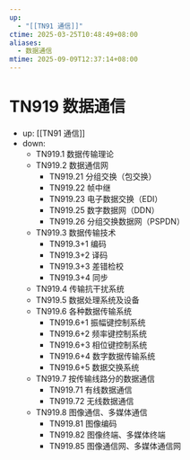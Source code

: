 ```yaml
---
up:
  - "[[TN91 通信]]"
ctime: 2025-03-25T10:48:49+08:00
aliases:
  - 数据通信
mtime: 2025-09-09T12:37:14+08:00
---
```


# TN919 数据通信

- up: [[TN91 通信]]
- down:	
	- TN919.1 数据传输理论
	- TN919.2 数据通信网
		- TN919.21 分组交换（包交换）
		- TN919.22 帧中继
		- TN919.23 电子数据交换（EDI）
		- TN919.25 数字数据网（DDN）
		- TN919.26 分组交换数据网（PSPDN）
	- TN919.3 数据传输技术
		- TN919.3+1 编码
		- TN919.3+2 译码
		- TN919.3+3 差错检校
		- TN919.3+4 同步
	- TN919.4 传输抗干扰系统
	- TN919.5 数据处理系统及设备
	- TN919.6 各种数据传输系统
		- TN919.6+1 振幅键控制系统
		- TN919.6+2 频率键控制系统
		- TN919.6+3 相位键控制系统
		- TN919.6+4 数字数据传输系统
		- TN919.6+5 数据交换系统
	- TN919.7 按传输线路分的数据通信
		- TN919.71 有线数据通信
		- TN919.72 无线数据通信
	- TN919.8 图像通信、多媒体通信
		- TN919.81 图像编码
		- TN919.82 图像终端、多媒体终端
		- TN919.85 图像通信网、多媒体通信网
	
